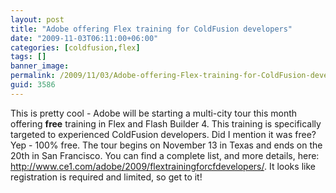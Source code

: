 ```yaml
---
layout: post
title: "Adobe offering Flex training for ColdFusion developers"
date: "2009-11-03T06:11:00+06:00"
categories: [coldfusion,flex]
tags: []
banner_image: 
permalink: /2009/11/03/Adobe-offering-Flex-training-for-ColdFusion-developers
guid: 3586
---
```


This is pretty cool - Adobe will be starting a multi-city tour this month offering <b>free</b> training in Flex and Flash Builder 4. This training is specifically targeted to experienced ColdFusion developers. Did I mention it was free? Yep - 100% free. The tour begins on November 13 in Texas and ends on the 20th in San Francisco. You can find a complete list, and more details, here: <a href="http://www.ce1.com/adobe/2009/flextrainingforcfdevelopers/">http://www.ce1.com/adobe/2009/flextrainingforcfdevelopers/</a>. It looks like registration is required and limited, so get to it!